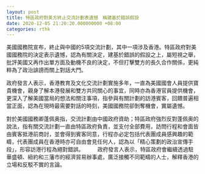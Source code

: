 ```yaml
---
layout: post
title: 特區政府對美方終止交流計劃表遺憾　稱建基於錯誤假設
date: 2020-12-05 21:20:20.000000000 +08:00
categories: rthk
---
```


美國國務院宣布，終止與中國的5項交流計劃，其中一項涉及香港。特區政府對美國國務院的決定表示遺憾，認為有關決定，建基於錯誤的假設之上，屬短視之舉，批評美國又再作出單方面及動機不良的決定，不但打擊雙方的長久合作關係，更純粹為了政治誹謗而關上對話大門。

政府發言人表示，香港教育及文化交流計劃實施多年，一直為美國國會人員提供寶貴機會，親身了解本港發展和雙方共同關心的事宜，同時亦為香港官員提供機會，更深入了解美國當局的想法和關注事項，指參與有關計劃的訪港賓客，回饋普遍相當正面，認為在現時最需要對話的時刻，美國國務院卻剝奪機會，實屬遺憾。

對於美國國務卿蓬佩奥指，交流計劃由中國政府資助；特區政府強烈反對蓬佩奥的說法，指有關交流計劃一直由特區政府負責，並支付全部費用，訪問行程和會面皆由賓客抵港前商討，並會得到賓客同意，行程亦必定包括代表團成員感興趣的範疇，代表團成員在香港時亦可自由會見任何人，認為以「精心策劃的政治宣傳手段」，形容訪港行程為絕對錯誤。
　　 
政府發言人表示，特區政府會繼續透過駐華盛頓、紐約和三藩市的經濟貿易辦事處，廣泛接觸不同範疇的人士，解釋香港的立場和反駁不實的言論。
